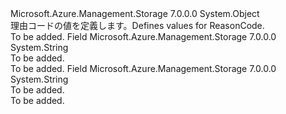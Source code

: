 <Type Name="ReasonCode" FullName="Microsoft.Azure.Management.Storage.Models.ReasonCode">
  <TypeSignature Language="C#" Value="public static class ReasonCode" />
  <TypeSignature Language="ILAsm" Value=".class public auto ansi abstract sealed beforefieldinit ReasonCode extends System.Object" />
  <TypeSignature Language="DocId" Value="T:Microsoft.Azure.Management.Storage.Models.ReasonCode" />
  <TypeSignature Language="VB.NET" Value="Public Class ReasonCode" />
  <TypeSignature Language="F#" Value="type ReasonCode = class" />
  <AssemblyInfo>
    <AssemblyName>Microsoft.Azure.Management.Storage</AssemblyName>
    <AssemblyVersion>7.0.0.0</AssemblyVersion>
  </AssemblyInfo>
  <Base>
    <BaseTypeName>System.Object</BaseTypeName>
  </Base>
  <Interfaces />
  <Docs>
    <summary>
            <span data-ttu-id="d9180-101">理由コードの値を定義します。</span><span class="sxs-lookup"><span data-stu-id="d9180-101">Defines values for ReasonCode.</span></span>
            </summary>
    <remarks>To be added.</remarks>
  </Docs>
  <Members>
    <Member MemberName="NotAvailableForSubscription">
      <MemberSignature Language="C#" Value="public const string NotAvailableForSubscription;" />
      <MemberSignature Language="ILAsm" Value=".field public static literal string NotAvailableForSubscription" />
      <MemberSignature Language="DocId" Value="F:Microsoft.Azure.Management.Storage.Models.ReasonCode.NotAvailableForSubscription" />
      <MemberSignature Language="VB.NET" Value="Public Const NotAvailableForSubscription As String " />
      <MemberSignature Language="F#" Value="val mutable NotAvailableForSubscription : string" Usage="Microsoft.Azure.Management.Storage.Models.ReasonCode.NotAvailableForSubscription" />
      <MemberType>Field</MemberType>
      <AssemblyInfo>
        <AssemblyName>Microsoft.Azure.Management.Storage</AssemblyName>
        <AssemblyVersion>7.0.0.0</AssemblyVersion>
      </AssemblyInfo>
      <ReturnValue>
        <ReturnType>System.String</ReturnType>
      </ReturnValue>
      <Docs>
        <summary>To be added.</summary>
        <remarks>To be added.</remarks>
      </Docs>
    </Member>
    <Member MemberName="QuotaId">
      <MemberSignature Language="C#" Value="public const string QuotaId;" />
      <MemberSignature Language="ILAsm" Value=".field public static literal string QuotaId" />
      <MemberSignature Language="DocId" Value="F:Microsoft.Azure.Management.Storage.Models.ReasonCode.QuotaId" />
      <MemberSignature Language="VB.NET" Value="Public Const QuotaId As String " />
      <MemberSignature Language="F#" Value="val mutable QuotaId : string" Usage="Microsoft.Azure.Management.Storage.Models.ReasonCode.QuotaId" />
      <MemberType>Field</MemberType>
      <AssemblyInfo>
        <AssemblyName>Microsoft.Azure.Management.Storage</AssemblyName>
        <AssemblyVersion>7.0.0.0</AssemblyVersion>
      </AssemblyInfo>
      <ReturnValue>
        <ReturnType>System.String</ReturnType>
      </ReturnValue>
      <Docs>
        <summary>To be added.</summary>
        <remarks>To be added.</remarks>
      </Docs>
    </Member>
  </Members>
</Type>